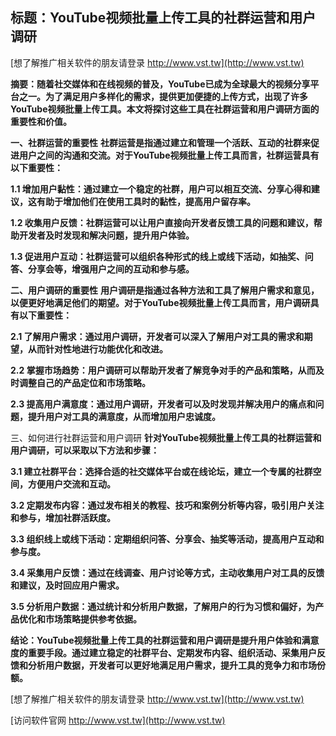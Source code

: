 ## **标题：YouTube视频批量上传工具的社群运营和用户调研**

[想了解推广相关软件的朋友请登录 http://www.vst.tw](http://www.vst.tw)

**摘要：随着社交媒体和在线视频的普及，YouTube已成为全球最大的视频分享平台之一。为了满足用户多样化的需求，提供更加便捷的上传方式，出现了许多YouTube视频批量上传工具。本文将探讨这些工具在社群运营和用户调研方面的重要性和价值。**

**一、社群运营的重要性**
**社群运营是指通过建立和管理一个活跃、互动的社群来促进用户之间的沟通和交流。对于YouTube视频批量上传工具而言，社群运营具有以下重要性：**

**1.1 增加用户黏性：通过建立一个稳定的社群，用户可以相互交流、分享心得和建议，这有助于增加他们在使用工具时的黏性，提高用户留存率。**

**1.2 收集用户反馈：社群运营可以让用户直接向开发者反馈工具的问题和建议，帮助开发者及时发现和解决问题，提升用户体验。**

**1.3 促进用户互动：社群运营可以组织各种形式的线上或线下活动，如抽奖、问答、分享会等，增强用户之间的互动和参与感。**

**二、用户调研的重要性**
**用户调研是指通过各种方法和工具了解用户需求和意见，以便更好地满足他们的期望。对于YouTube视频批量上传工具而言，用户调研具有以下重要性：**

**2.1 了解用户需求：通过用户调研，开发者可以深入了解用户对工具的需求和期望，从而针对性地进行功能优化和改进。**

**2.2 掌握市场趋势：用户调研可以帮助开发者了解竞争对手的产品和策略，从而及时调整自己的产品定位和市场策略。**

**2.3 提高用户满意度：通过用户调研，开发者可以及时发现并解决用户的痛点和问题，提升用户对工具的满意度，从而增加用户忠诚度。**

三、如何进行社群运营和用户调研
**针对YouTube视频批量上传工具的社群运营和用户调研，可以采取以下方法和步骤：**

**3.1 建立社群平台：选择合适的社交媒体平台或在线论坛，建立一个专属的社群空间，方便用户交流和互动。**

**3.2 定期发布内容：通过发布相关的教程、技巧和案例分析等内容，吸引用户关注和参与，增加社群活跃度。**

**3.3 组织线上或线下活动：定期组织问答、分享会、抽奖等活动，提高用户互动和参与度。**

**3.4 采集用户反馈：通过在线调查、用户讨论等方式，主动收集用户对工具的反馈和建议，及时回应用户需求。**

**3.5 分析用户数据：通过统计和分析用户数据，了解用户的行为习惯和偏好，为产品优化和市场策略提供参考依据。**

**结论：YouTube视频批量上传工具的社群运营和用户调研是提升用户体验和满意度的重要手段。通过建立稳定的社群平台、定期发布内容、组织活动、采集用户反馈和分析用户数据，开发者可以更好地满足用户需求，提升工具的竞争力和市场份额。**

[想了解推广相关软件的朋友请登录 http://www.vst.tw](http://www.vst.tw)


[访问软件官网 http://www.vst.tw](http://www.vst.tw)

